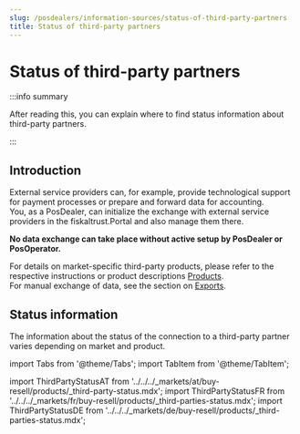 ```yaml
---
slug: /posdealers/information-sources/status-of-third-party-partners
title: Status of third-party partners
---
```

# Status of third-party partners

:::info summary

After reading this, you can explain where to find status information about third-party partners.

:::

## Introduction

External service providers can, for example, provide technological support for payment processes or prepare and forward data for accounting.  
You, as a PosDealer, can initialize the exchange with external service providers in the fiskaltrust.Portal and also manage them there.  

**No data exchange can take place without active setup by PosDealer or PosOperator.**  

For details on market-specific third-party products, please refer to the respective instructions or product descriptions [Products](../buy-resell/products/3rd-party/3rd-party-overview.md).  
For manual exchange of data, see the section on [Exports](../technical-operations/maintenance/exports.md).

## Status information

The information about the status of the connection to a third-party partner varies depending on market and product.

import Tabs from '@theme/Tabs';
import TabItem from '@theme/TabItem';

import ThirdPartyStatusAT from '../../../_markets/at/buy-resell/products/_third-party-status.mdx';
import ThirdPartyStatusFR from '../../../_markets/fr/buy-resell/products/_third-parties-status.mdx';
import ThirdPartyStatusDE from '../../../_markets/de/buy-resell/products/_third-parties-status.mdx';

<Tabs groupId="market">

  <TabItem value="AT" label="Austria">
    <ThirdPartyStatusAT />
  </TabItem>

  <TabItem value="FR" label="France">
    <TThirdPartyStatusFR />
  </TabItem>

  <TabItem value="DE" label="Germany">
    <ThirdPartyStatusDE />
  </TabItem>

</Tabs>